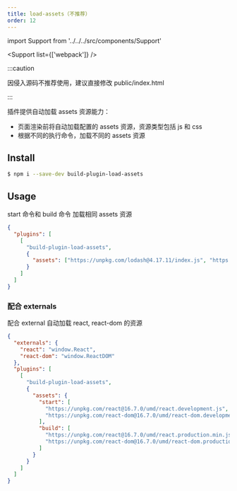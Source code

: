 ```yaml
---
title: load-assets（不推荐）
order: 12
---
```


import Support from '../../../src/components/Support'

<Support list={['webpack']} />

:::caution

因侵入源码不推荐使用，建议直接修改 public/index.html

:::

插件提供自动加载 assets 资源能力：

- 页面渲染前将自动加载配置的 assets 资源，资源类型包括 js 和 css
- 根据不同的执行命令，加载不同的 assets 资源

## Install

```bash
$ npm i --save-dev build-plugin-load-assets
```

## Usage

start 命令和 build 命令 加载相同 assets 资源

```json
{
  "plugins": [
    [
      "build-plugin-load-assets",
      {
        "assets": ["https://unpkg.com/lodash@4.17.11/index.js", "https://url/global.css"]
      }
    ]
  ]
}
```

### 配合 externals

配合 external 自动加载 react, react-dom 的资源

```json
{
  "externals": {
    "react": "window.React",
    "react-dom": "window.ReactDOM"
  },
  "plugins": [
    [
      "build-plugin-load-assets",
      {
        "assets": {
          "start": [
            "https://unpkg.com/react@16.7.0/umd/react.development.js",
            "https://unpkg.com/react-dom@16.7.0/umd/react-dom.development.js"
          ],
          "build": [
            "https://unpkg.com/react@16.7.0/umd/react.production.min.js",
            "https://unpkg.com/react-dom@16.7.0/umd/react-dom.production.min.js"
          ]
        }
      }
    ]
  ]
}
```
